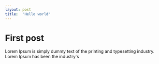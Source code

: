 ```yaml
---
layout: post
title:  "Hello world"
---
```


# First post

Lorem Ipsum is simply dummy text of the printing and typesetting industry. Lorem Ipsum has been the industry's
